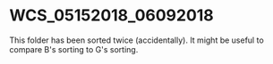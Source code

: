# WCS_05152018_06092018

This folder has been sorted twice (accidentally). It might be useful to compare B's sorting to G's sorting.

